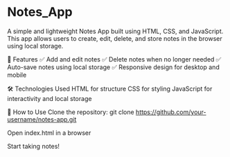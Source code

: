 # Notes_App
A simple and lightweight Notes App built using HTML, CSS, and JavaScript. This app allows users to create, edit, delete, and store notes in the browser using local storage.

🚀 Features
✅ Add and edit notes
✅ Delete notes when no longer needed
✅ Auto-save notes using local storage
✅ Responsive design for desktop and mobile

🛠️ Technologies Used
HTML for structure
CSS for styling
JavaScript for interactivity and local storage

📌 How to Use
Clone the repository:
git clone https://github.com/your-username/notes-app.git

Open index.html in a browser

Start taking notes!
